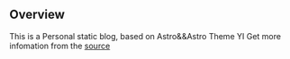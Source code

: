 ## Overview
This is a Personal static blog, based on Astro&&Astro Theme YI
Get more infomation from the [source](https://github.com/cirry/astro-yi)
